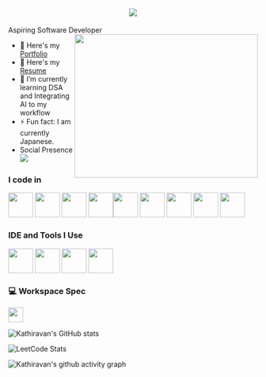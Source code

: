 <h1 align="center">
  <img src="https://readme-typing-svg.demolab.com?font=Fira+Code&weight=600&size=24&pause=1000&color=cyan&center=true&vCenter=true&random=false&width=435&lines=Hey+there%2C+I'm+Kathiravan" />
</h1>

Aspiring Software Developer 
<img align="right" width="370" height="290" src="https://i.pinimg.com/originals/47/f0/34/47f0342cec72b800463bf003eac1257e.gif">
- 🔭 Here's my [Portfolio](https://kathirpage.vercel.app/)
- 📄 Here's my [Resume](https://shorturl.at/sfCGY)                                            
- 🌱 I’m currently learning DSA and Integrating AI to my workflow
- ⚡ Fun fact: I am currently Japanese.
- Social Presence
 <br /> [<img src="https://img.shields.io/badge/LinkedIn-0077B5?style=for-the-badge&logo=linkedin&logoColor=white" />](https://www.linkedin.com/in/kathiravan-a-033112291/) 
### I code in
<img height="50" width="50" src="https://img.icons8.com/color/48/000000/python.png" /> <img height="50" width="50" src="https://img.icons8.com/color/48/000000/c-programming.png" /> <img height="50" width="50" src="https://img.icons8.com/color/48/000000/css3.png" />
<img height="50" width="50" src="https://img.icons8.com/color/48/000000/javascript.png"/><img height="50" width="50" src="https://img.icons8.com/color/48/000000/react-native.png"/> <img height="50" width="50" src="https://img.icons8.com/color/48/000000/google-firebase-console.png"/> <img height="50" width="50" src="https://img.icons8.com/color/48/000000/mysql-logo.png"/> <img height="50" width="50" src="https://img.icons8.com/color/48/000000/mongodb.png"/> <img height="50" width="50" src="https://img.icons8.com/color/48/000000/nodejs.png"/>

### IDE and Tools I Use
<img height="50" width="50" src="https://img.icons8.com/color/48/000000/visual-studio-code-2019.png"/> <img height="50" width="50" src="https://img.icons8.com/color/48/000000/pycharm.png"/> <img height="50" width="50" src="https://img.icons8.com/color/50/000000/git.png"/> <img height="50" width="50" src="https://img.icons8.com/color/48/000000/figma--v1.png"/>


### 💻 Workspace Spec
 <img height="30" src="https://img.shields.io/badge/AMD-Ryzen_5_5500u-ED1C24?style=for-the-badge&logo=amd&logoColor=white"/> 

![Kathiravan's GitHub stats](https://github-readme-stats.vercel.app/api/top-langs/?username=kathiravanagit&theme=vue-dark&show_icons=true&hide_border=true&layout=compact)

![LeetCode Stats](https://leetcard.jacoblin.cool/kathiravana?theme=dark&font=DM%20Mono&ext=heatmap)

![Kathiravan's github activity graph](https://github-readme-activity-graph.vercel.app/graph?username=kathiravanagit&bg_color=000000&color=ffffff&line=0663f9&point=ffffff&area=true&hide_border=true)
